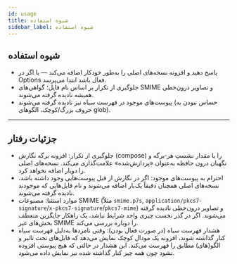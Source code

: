 ```yaml
---
id: usage
title: شیوه استفاده
sidebar_label: شیوه استفاده
---
```


## شیوه استفاده

- پاسخ دهید و افزونه نسخه‌های اصلی را به‌طور خودکار اضافه می‌کند — یا اگر در Options فعال باشد ابتدا می‌پرسد.
- جلوگیری از تکرار بر اساس نام فایل؛ گواهی‌های SMIME و تصاویر درون‌خطی همیشه نادیده گرفته می‌شوند.
- پیوست‌های موجود در فهرست سیاه نیز نادیده گرفته می‌شوند (حساس نبودن به حروف بزرگ/کوچک، الگوهای glob).

---

## جزئیات رفتار

- جلوگیری از تکرار: افزونه برگه نگارش (compose) را با مقدار نشستِ هر‑برگه و نگهبان درون حافظه به‌عنوان «پردازش‌شده» علامت‌گذاری می‌کند. نسخه‌های اصلی را دوبار اضافه نخواهد کرد.
- احترام به پیوست‌های موجود: اگر در نگارش از قبل پیوست‌هایی وجود داشته باشد، نسخه‌های اصلی همچنان دقیقاً یک‌بار اضافه می‌شوند و نام فایل‌هایی که موجودند نادیده گرفته می‌شوند.
- موارد استثنا: مصنوعات SMIME (مثلاً `smime.p7s`, `application/pkcs7-signature`/`x-pkcs7-signature`/`pkcs7-mime`) و تصاویر درون‌خطی نادیده گرفته می‌شوند. اگر در گذر نخست چیزی واجد شرایط نباشد، یک راهکار جایگزین منعطف بخش‌های غیر SMIME را دوباره بررسی می‌کند.
- هشدار فهرست سیاه (در صورت فعال بودن): وقتی نامزدها به‌دلیل فهرست سیاه کنار گذاشته شوند، افزونه یک مودال کوچک نمایش می‌دهد که فایل‌های تحت تاثیر و الگو(های) مطابق را فهرست می‌کند. این هشدار در حالتی که هیچ پیوستی افزوده نشود چون همه چیز کنار گذاشته شده نیز نمایش داده می‌شود.
